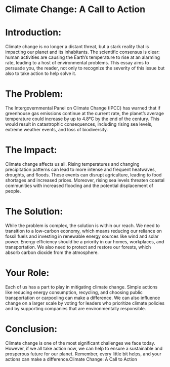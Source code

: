 # Climate Change: A Call to Action

# Introduction:

Climate change is no longer a distant threat, but a stark reality that is impacting our planet and its inhabitants. The scientific consensus is clear: human activities are causing the Earth’s temperature to rise at an alarming rate, leading to a host of environmental problems. This essay aims to persuade you, the reader, not only to recognize the severity of this issue but also to take action to help solve it.

# The Problem:

The Intergovernmental Panel on Climate Change (IPCC) has warned that if greenhouse gas emissions continue at the current rate, the planet’s average temperature could increase by up to 4.8°C by the end of the century. This would result in catastrophic consequences, including rising sea levels, extreme weather events, and loss of biodiversity.

# The Impact:

Climate change affects us all. Rising temperatures and changing precipitation patterns can lead to more intense and frequent heatwaves, droughts, and floods. These events can disrupt agriculture, leading to food shortages and increased prices. Moreover, rising sea levels threaten coastal communities with increased flooding and the potential displacement of people.

# The Solution:

While the problem is complex, the solution is within our reach. We need to transition to a low-carbon economy, which means reducing our reliance on fossil fuels and investing in renewable energy sources like wind and solar power. Energy efficiency should be a priority in our homes, workplaces, and transportation. We also need to protect and restore our forests, which absorb carbon dioxide from the atmosphere.

# Your Role:

Each of us has a part to play in mitigating climate change. Simple actions like reducing energy consumption, recycling, and choosing public transportation or carpooling can make a difference. We can also influence change on a larger scale by voting for leaders who prioritize climate policies and by supporting companies that are environmentally responsible.

 # Conclusion:

 Climate change is one of the most significant challenges we face today. However, if we all take action now, we can help to ensure a sustainable and prosperous future for our planet. Remember, every little bit helps, and your actions can make a difference.Climate Change: A Call to Action
